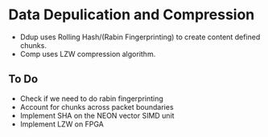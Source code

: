 # Data Depulication and Compression

* Ddup uses Rolling Hash/(Rabin Fingerprinting) to create content defined chunks.
* Comp uses LZW compression algorithm.

## To Do
* Check if we need to do rabin fingerprinting
* Account for chunks across packet boundaries
* Implement SHA on the NEON vector SIMD unit
* Implement LZW on FPGA
